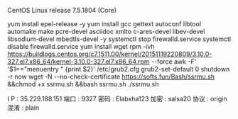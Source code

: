 CentOS Linux release 7.5.1804 (Core) 

yum install epel-release -y
yum install gcc gettext autoconf libtool automake make pcre-devel asciidoc xmlto c-ares-devel libev-devel libsodium-devel mbedtls-devel -y
systemctl stop firewalld.service
systemctl disable firewalld.service
yum install wget
rpm -ivh https://buildlogs.centos.org/c7.1511.00/kernel/20151119220809/3.10.0-327.el7.x86_64/kernel-3.10.0-327.el7.x86_64.rpm --force
awk -F\' '$1=="menuentry " {print $2}' /etc/grub2.cfg 
grub2-set-default 0
shutdown -r now
wget -N --no-check-certificate https://softs.fun/Bash/ssrmu.sh &&chmod +x ssrmu.sh &&bash ssrmu.sh
./ssrmu.sh 


 I  P       : 35.229.188.151
 端口       : 9327
 密码       : Elabxha123
 加密       : salsa20
 协议       : origin
 混淆       : plain
